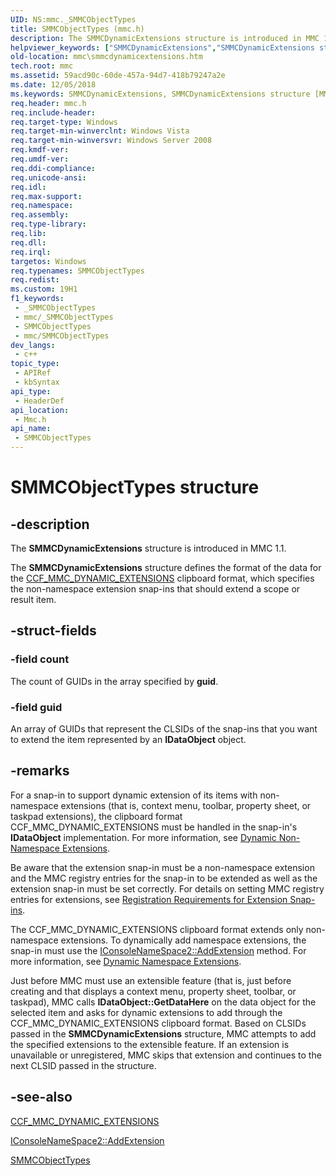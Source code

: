 ```yaml
---
UID: NS:mmc._SMMCObjectTypes
title: SMMCObjectTypes (mmc.h)
description: The SMMCDynamicExtensions structure is introduced in MMC 1.1.
helpviewer_keywords: ["SMMCDynamicExtensions","SMMCDynamicExtensions structure [MMC]","SMMCObjectTypes","SMMCObjectTypes structure [MMC]","_slate_smmcdynamicextensions","mmc.smmcdynamicextensions","mmc/SMMCDynamicExtensions"]
old-location: mmc\smmcdynamicextensions.htm
tech.root: mmc
ms.assetid: 59acd90c-60de-457a-94d7-418b79247a2e
ms.date: 12/05/2018
ms.keywords: SMMCDynamicExtensions, SMMCDynamicExtensions structure [MMC], SMMCObjectTypes, SMMCObjectTypes structure [MMC], _slate_smmcdynamicextensions, mmc.smmcdynamicextensions, mmc/SMMCDynamicExtensions
req.header: mmc.h
req.include-header: 
req.target-type: Windows
req.target-min-winverclnt: Windows Vista
req.target-min-winversvr: Windows Server 2008
req.kmdf-ver: 
req.umdf-ver: 
req.ddi-compliance: 
req.unicode-ansi: 
req.idl: 
req.max-support: 
req.namespace: 
req.assembly: 
req.type-library: 
req.lib: 
req.dll: 
req.irql: 
targetos: Windows
req.typenames: SMMCObjectTypes
req.redist: 
ms.custom: 19H1
f1_keywords:
 - _SMMCObjectTypes
 - mmc/_SMMCObjectTypes
 - SMMCObjectTypes
 - mmc/SMMCObjectTypes
dev_langs:
 - c++
topic_type:
 - APIRef
 - kbSyntax
api_type:
 - HeaderDef
api_location:
 - Mmc.h
api_name:
 - SMMCObjectTypes
---
```


# SMMCObjectTypes structure


## -description

The 
<b>SMMCDynamicExtensions</b> structure is introduced in MMC 1.1.

The 
<b>SMMCDynamicExtensions</b> structure defines the format of the data for the 
<a href="/previous-versions/windows/desktop/mmc/ccf-mmc-dynamic-extensions">CCF_MMC_DYNAMIC_EXTENSIONS</a> clipboard format, which specifies the non-namespace extension snap-ins that should extend a scope or result item.

## -struct-fields

### -field count

The count of GUIDs in the array specified by <b>guid</b>.

### -field guid

An array of GUIDs that represent the CLSIDs of the snap-ins that you want to extend the item represented by an <b>IDataObject</b> object.

## -remarks

For a snap-in to support dynamic extension of its items with non-namespace extensions (that is, context menu, toolbar, property sheet, or taskpad extensions), the clipboard format CCF_MMC_DYNAMIC_EXTENSIONS must be handled in the snap-in's <b>IDataObject</b> implementation. For more information, see 
<a href="/previous-versions/windows/desktop/mmc/dynamic-non-namespace-extensions">Dynamic Non-Namespace Extensions</a>.

Be aware that the extension snap-in must be a non-namespace extension and the MMC registry entries for the snap-in to be extended as well as the extension snap-in must be set correctly. For details on setting MMC registry entries for extensions, see 
<a href="/previous-versions/windows/desktop/mmc/registration-requirements-for-extension-snap-ins">Registration Requirements for Extension Snap-ins</a>.

The CCF_MMC_DYNAMIC_EXTENSIONS clipboard format extends only non-namespace extensions. To dynamically add namespace extensions, the snap-in must use the 
<a href="/windows/desktop/api/mmc/nf-mmc-iconsolenamespace2-addextension">IConsoleNameSpace2::AddExtension</a> method. For more information, see 
<a href="/previous-versions/windows/desktop/mmc/dynamic-namespace-extensions">Dynamic Namespace Extensions</a>.

Just before MMC must use an extensible feature (that is, just before creating and that displays a context menu, property sheet, toolbar, or taskpad), MMC calls <b>IDataObject::GetDataHere</b> on the data object for the selected item and asks for dynamic extensions to add through the CCF_MMC_DYNAMIC_EXTENSIONS clipboard format. Based on CLSIDs passed in the 
<b>SMMCDynamicExtensions</b> structure, MMC attempts to add the specified extensions to the extensible feature. If an extension is unavailable or unregistered, MMC skips that extension and continues to the next CLSID passed in the structure.

## -see-also

<a href="/previous-versions/windows/desktop/mmc/ccf-mmc-dynamic-extensions">CCF_MMC_DYNAMIC_EXTENSIONS</a>



<a href="/windows/desktop/api/mmc/nf-mmc-iconsolenamespace2-addextension">IConsoleNameSpace2::AddExtension</a>



<a href="/windows/desktop/api/mmc/ns-mmc-smmcobjecttypes">SMMCObjectTypes</a>